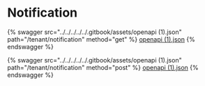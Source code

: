 # Notification

{% swagger src="../../../../../.gitbook/assets/openapi (1).json" path="/tenant/notification" method="get" %}
[openapi (1).json](<../../../../../.gitbook/assets/openapi (1).json>)
{% endswagger %}

{% swagger src="../../../../../.gitbook/assets/openapi (1).json" path="/tenant/notification" method="post" %}
[openapi (1).json](<../../../../../.gitbook/assets/openapi (1).json>)
{% endswagger %}
